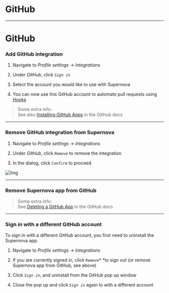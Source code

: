 
# GitHub

---

# GitHub

### Add GitHub integration

1. Navigate to *Profile settings -> Integrations*

1. Under *GitHub*, click *`Sign in`* 

1. Select the account you would like to use with Supernova

1. You can now use this GitHub account to automate pull requests using [Hooks](https://learn.supernova.io/code-integration/exporters/automating-code-delivery/hooks.html)

> Some extra info:  
> See also [Installing GitHub Apps](https://docs.github.com/en/developers/apps/managing-github-apps/installing-github-apps) in the GitHub docs

---

### Remove GitHub integration from Supernova

1. Navigate to *Profile settings -> Integrations*

1. Under *GitHub*, click *`Remove`* to remove the integration

1. In the dialog, click *`Confirm`* to proceed

![Img](https://studio-assets.supernova.io/design-systems/6475/d3e3cacc-c5d8-4951-a289-0174ed2acb8c.png?Expires=1972252800&Policy=eyJTdGF0ZW1lbnQiOlt7IlJlc291cmNlIjoiaHR0cHM6Ly9zdHVkaW8tYXNzZXRzLnN1cGVybm92YS5pby9kZXNpZ24tc3lzdGVtcy82NDc1L2QzZTNjYWNjLWM1ZDgtNDk1MS1hMjg5LTAxNzRlZDJhY2I4Yy5wbmciLCJDb25kaXRpb24iOnsiRGF0ZUxlc3NUaGFuIjp7IkFXUzpFcG9jaFRpbWUiOjE5NzIyNTI4MDB9fX1dfQ__&Signature=XThYJRht9xUt6E2xnYrDcbb1XPgO0Mi1E~hK4PMt3DU-SLg9TRZ2rOCPNGw6TjyjDsqGGp9~JdVAh07AcxNy476wcMaJnQWfHbd4K93JL8lZqtPyOe2FfWHFxnqDP6L0D3zVRcTBcmNw8x-xodQEzIUZBk9Qjy5rPrBpKzbEQl6pC7~-FVJMzdJSqob4Cn~7~Bc49wT6ioB5plvQ9~p4qe-oT8D6yAnFVGBKY4vwQtGSLO6cgll3oqxcbrMaayG42OlZH~94CJOCxQ~ckemhJnFvNxTDo12oE-yccY8RkEqu0g5nPB9revb2TSeYK6c~TgaI8J8zMXA0CJiaFwTFiA__&Key-Pair-Id=APKAJGK34LCCAUR7N6LA)

---

### Remove Supernova app from GitHub

> Some extra info:  
> See [Deleting a GitHub App](https://docs.github.com/en/developers/apps/managing-github-apps/deleting-a-github-app) in the GitHub docs

---

### Sign in with a different GitHub account

To sign in with a different GitHub account, you first need to uninstall the Supernova app.

1. Navigate to *Profile settings -> Integrations*

1. If you are currently signed in, click *`Remove`** *to sign out (or remove Supernova app from GitHub, see above)

1. Click *`Sign in`*, and uninstall from the GitHub pop up window

1. Close the pop up and click *`Sign in`* again to with a different account